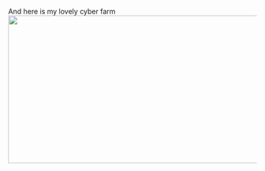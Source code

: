 And here is my lovely cyber farm 
<a href="https://github.com/devxb/gitanimals">
<img
  src="https://render.gitanimals.org/farms/gc535"
  width="600"
  height="300"
/>
</a>

<!--
**gc535/gc535** is a ✨ _special_ ✨ repository because its `README.md` (this file) appears on your GitHub profile.

Here are some ideas to get you started:

- 🔭 I’m currently working on ...
- 🌱 I’m currently learning ...
- 👯 I’m looking to collaborate on ...
- 🤔 I’m looking for help with ...
- 💬 Ask me about ...
- 📫 How to reach me: ...
- 😄 Pronouns: ...
- ⚡ Fun fact: ...
-->
